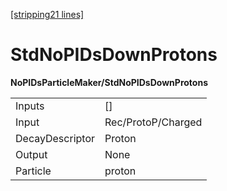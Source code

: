 [[stripping21 lines]](./stripping21-index)

# StdNoPIDsDownProtons

**NoPIDsParticleMaker/StdNoPIDsDownProtons**

|                 |                    |
|-----------------|--------------------|
| Inputs          | []               |
| Input           | Rec/ProtoP/Charged |
| DecayDescriptor | Proton             |
| Output          | None               |
| Particle        | proton             |
